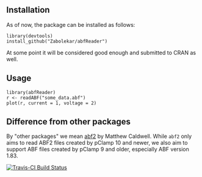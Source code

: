 ## Installation

As of now, the package can be installed as follows:

```
library(devtools)
install_github("Zabolekar/abfReader")
```

At some point it will be considered good enough and submitted to CRAN as well.

## Usage

```
library(abfReader)
r <- readABF("some_data.abf")
plot(r, current = 1, voltage = 2)
```

## Difference from other packages

By "other packages" we mean [abf2](https://cran.r-project.org/web/packages/abf2/index.html) by Matthew Caldwell. While `abf2` only aims to read ABF2 files created by pClamp 10 and newer, we also aim to support ABF files created by pClamp 9 and older, especially ABF version 1.83.

[![Travis-CI Build Status](https://travis-ci.org/Zabolekar/abfReader.svg?branch=master)](https://travis-ci.org/Zabolekar/abfReader)
